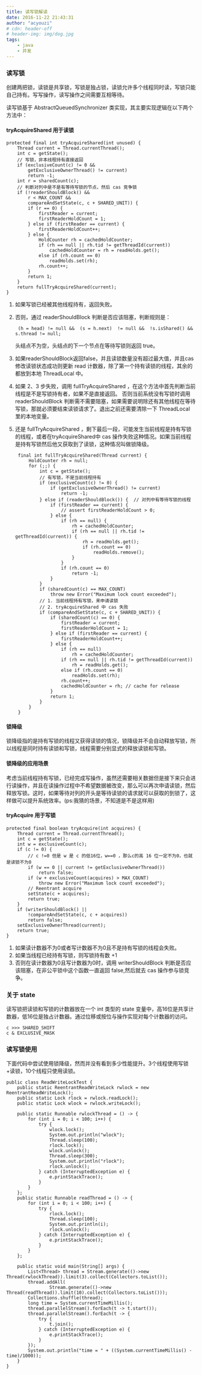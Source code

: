 ```yaml
---
title: 读写锁解读
date: 2016-11-22 21:43:31
author: "acyouzi"
# cdn: header-off
# header-img: img/dog.jpg
tags:
	- java
	- 并发
---
```


### 读写锁
创建两把锁，读锁是共享锁，写锁是独占锁，读锁允许多个线程同时读，写锁只能自己持有。写写操作，读写操作之间需要互相等待。

读写锁基于 AbstractQueuedSynchronizer 类实现，其主要实现逻辑在以下两个方法中：

####  tryAcquireShared 用于读锁
    
    protected final int tryAcquireShared(int unused) {
        Thread current = Thread.currentThread();
        int c = getState();
        // 写锁，非本线程持有直接返回
        if (exclusiveCount(c) != 0 &&
            getExclusiveOwnerThread() != current)
            return -1;
        int r = sharedCount(c);
        // 判断对列中是不是有等待写锁的节点，然后 cas 竞争锁
        if (!readerShouldBlock() &&
            r < MAX_COUNT &&
            compareAndSetState(c, c + SHARED_UNIT)) {
            if (r == 0) {
                firstReader = current;
                firstReaderHoldCount = 1;
            } else if (firstReader == current) {
                firstReaderHoldCount++;
            } else {
                HoldCounter rh = cachedHoldCounter;
                if (rh == null || rh.tid != getThreadId(current))
                    cachedHoldCounter = rh = readHolds.get();
                else if (rh.count == 0)
                    readHolds.set(rh);
                rh.count++;
            }
            return 1;
        }
        return fullTryAcquireShared(current);
    }

1. 如果写锁已经被其他线程持有，返回失败。
2. 否则，通过 readerShouldBlock 判断是否应该阻塞，判断规则是：
        
        (h = head) != null &&  (s = h.next)  != null &&  !s.isShared() && s.thread != null;

    头结点不为空，头结点的下一个节点在等待写锁则返回 true。

3. 如果readerShouldBlock返回false，并且读锁数量没有超过最大值，并且cas 修改读锁状态成功则更新 read 计数器，除了第一个持有读锁的线程，其余的都放到本地 ThreadLocal 中。
4. 如果 2、3 步失败，调用 fullTryAcquireShared ，在这个方法中首先判断当前线程是不是写锁持有者，如果不是直接返回。
    否则当前系统没有写锁时调用 readerShouldBlock 判断需不需要阻塞，如果需要说明除还有其他线程在等待写锁，那就必须要结束读锁请求了。退出之前还需要清除一下 ThreadLocal 里的本地变量。
5. 还是 fullTryAcquireShared ，剩下最后一段，可能发生当前线程是持有写锁的线程，或者在tryAcquireShared中 cas 操作失败这种情况。如果当前线程是持有写锁然后他又获取到了读锁，这种情况叫做锁降级。

        final int fullTryAcquireShared(Thread current) {
            HoldCounter rh = null;
            for (;;) {
                int c = getState();
                // 有写锁，不是当前线程持有
                if (exclusiveCount(c) != 0) {
                    if (getExclusiveOwnerThread() != current)
                        return -1;
                } else if (readerShouldBlock()) {  // 对列中有等待写锁的线程
                    if (firstReader == current) {
                        // assert firstReaderHoldCount > 0;
                    } else {
                        if (rh == null) {
                            rh = cachedHoldCounter;
                            if (rh == null || rh.tid != getThreadId(current)) {
                                rh = readHolds.get();
                                if (rh.count == 0)
                                    readHolds.remove();
                            }
                        }
                        if (rh.count == 0)
                            return -1;
                    }
                }
                if (sharedCount(c) == MAX_COUNT)
                    throw new Error("Maximum lock count exceeded");
                // 1. 当前线程持有写锁，来申请读锁
                // 2. tryAcquireShared 中 cas 失败
                if (compareAndSetState(c, c + SHARED_UNIT)) {
                    if (sharedCount(c) == 0) {
                        firstReader = current;
                        firstReaderHoldCount = 1;
                    } else if (firstReader == current) {
                        firstReaderHoldCount++;
                    } else {
                        if (rh == null)
                            rh = cachedHoldCounter;
                        if (rh == null || rh.tid != getThreadId(current))
                            rh = readHolds.get();
                        else if (rh.count == 0)
                            readHolds.set(rh);
                        rh.count++;
                        cachedHoldCounter = rh; // cache for release
                    }
                    return 1;
                }
            }
        }

#### 锁降级
锁降级指的是持有写锁的线程又获得读锁的情况，锁降级并不会自动释放写锁，所以线程是同时持有读锁和写锁，线程需要分别显式的释放读锁和写锁。

#### 锁降级的应用场景
考虑当前线程持有写锁，已经完成写操作，虽然还需要相关数据但是接下来只会进行读操作，并且在读操作过程中不希望数据被改变，那么可以再次申请读锁，然后释放写锁。这时，如果等待对列的开头是等待读锁的请求就可以获取的到锁了，这样做可以提升系统效率。(ps:我猜的场景，不知道是不是这样用)

#### tryAcquire 用于写锁

    protected final boolean tryAcquire(int acquires) {
        Thread current = Thread.currentThread();
        int c = getState();
        int w = exclusiveCount(c);
        if (c != 0) {
            // c !=0 但是 w 是 c 的低16位，w==0 ，那么c的高 16 位一定不为0，也就是读锁不为0
            if (w == 0 || current != getExclusiveOwnerThread())
                return false;
            if (w + exclusiveCount(acquires) > MAX_COUNT)
                throw new Error("Maximum lock count exceeded");
            // Reentrant acquire
            setState(c + acquires);
            return true;
        }
        if (writerShouldBlock() ||
            !compareAndSetState(c, c + acquires))
            return false;
        setExclusiveOwnerThread(current);
        return true;
    }

1. 如果读计数器不为0或者写计数器不为0且不是持有写锁的线程会失败。
2. 如果当线程已经持有写锁，则写锁持有数 +1
3. 否则在读计数器为0且写计数器为0时，调用 writerShouldBlock 判断是否应该阻塞，在非公平锁中这个函数一直返回 false,然后就去 cas 操作参与锁竞争。
    
### 关于 state
读写锁把读锁和写锁的计数器放在一个 int 类型的 state 变量中，高16位是共享计数器，低16位是独占计数器。通过位移或按位与操作实现对每个计数器的访问。

    c >>> SHARED_SHIFT
    c & EXCLUSIVE_MASK

### 读写锁使用
下面代码中尝试使用锁降级，然而并没有看到多少性能提升。3个线程使用写锁+读锁，10个线程只使用读锁。

    public class ReadWriteLockTest {
        public static ReentrantReadWriteLock rwlock = new ReentrantReadWriteLock();
        public static Lock rlock = rwlock.readLock();
        public static Lock wlock = rwlock.writeLock();

        public static Runnable rwlockThread = () -> {
            for (int i = 0; i < 100; i++) {
                try {
                    wlock.lock();
                    System.out.println("wlock");
                    Thread.sleep(100);
                    rlock.lock();
                    wlock.unlock();
                    Thread.sleep(300);
                    System.out.println("rlock");
                    rlock.unlock();
                } catch (InterruptedException e) {
                    e.printStackTrace();
                }
            }
        };
        public static Runnable readThread = () -> {
            for (int i = 0; i < 100; i++) {
                try {
                    rlock.lock();
                    Thread.sleep(100);
                    System.out.println(i);
                    rlock.unlock();
                } catch (InterruptedException e) {
                    e.printStackTrace();
                }
            }
        };

        public static void main(String[] args) {
            List<Thread> thread = Stream.generate(()->new Thread(rwlockThread)).limit(3).collect(Collectors.toList());
            thread.addAll(
                    Stream.generate(()->new Thread(readThread)).limit(10).collect(Collectors.toList()));
            Collections.shuffle(thread);
            long time = System.currentTimeMillis();
            thread.parallelStream().forEach(t -> t.start());
            thread.parallelStream().forEach(t -> {
                try {
                    t.join();
                } catch (InterruptedException e) {
                    e.printStackTrace();
                }
            });
            System.out.println("time = " + ((System.currentTimeMillis() - time)/1000));
        }
    }

